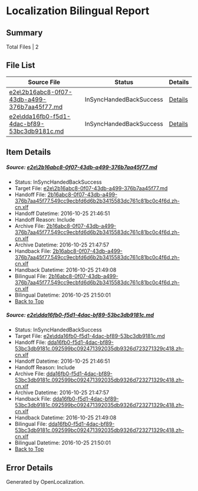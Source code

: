 # <a name='report-top'></a> Localization Bilingual Report

## Summary
 Total Files | 2

## File List
 Source File | Status | Details 
 ----------- | ------ | ------- 
 [e2e\2b16abc8-0f07-43db-a499-376b7aa45f77.md](https://github.com/OpenLocalizationTestOrg/ol-test0/blob/49768947dce8d244f3a614b6203a8b2148269bc7/e2e/2b16abc8-0f07-43db-a499-376b7aa45f77.md) | InSyncHandedBackSuccess | [Details](#028b2260ccabb654373158991a8479351148ade41)
 [e2e\dda16fb0-f5d1-4dac-bf89-53bc3db9181c.md](https://github.com/OpenLocalizationTestOrg/ol-test0/blob/49768947dce8d244f3a614b6203a8b2148269bc7/e2e/dda16fb0-f5d1-4dac-bf89-53bc3db9181c.md) | InSyncHandedBackSuccess | [Details](#92110cf6492dc01ea5cd48cda302d3a3986495c22)

## Item Details
##### <a name='028b2260ccabb654373158991a8479351148ade41'></a> Source: [e2e\2b16abc8-0f07-43db-a499-376b7aa45f77.md](https://github.com/OpenLocalizationTestOrg/ol-test0/blob/49768947dce8d244f3a614b6203a8b2148269bc7/e2e/2b16abc8-0f07-43db-a499-376b7aa45f77.md)
* Status: InSyncHandedBackSuccess
* Target File: [e2e\2b16abc8-0f07-43db-a499-376b7aa45f77.md](https://github.com/OpenLocalizationTestOrg/ol-test0-zhcn/blob/295da24b87df891e4225cbfafbaf2e92463f9e78/e2e/2b16abc8-0f07-43db-a499-376b7aa45f77.md)
* Handoff File: [2b16abc8-0f07-43db-a499-376b7aa45f77.549cc9ecbfd6d6b2b3415583dc761c81bc0c4f6d.zh-cn.xlf](https://github.com/OpenLocalizationTestOrg/ol-test0-handoff/blob/9913fe87ac5d3be64b49275f2f58647a12b2a2f8/ol-handoff/OpenLocalizationTestOrg/ol-test0-zhcn/shujia/ht/2b16abc8-0f07-43db-a499-376b7aa45f77.549cc9ecbfd6d6b2b3415583dc761c81bc0c4f6d.zh-cn.xlf)
* Handoff Datetime: 2016-10-25 21:46:51
* Handoff Reason: Include
* Archive File: [2b16abc8-0f07-43db-a499-376b7aa45f77.549cc9ecbfd6d6b2b3415583dc761c81bc0c4f6d.zh-cn.xlf](https://github.com/OpenLocalizationTestOrg/ol-test0-handoff/blob/b669f67cf578808d3c5aa116ce165a8b0b60a04e/ol-archive/OpenLocalizationTestOrg/ol-test0-zhcn/shujia/ht/2b16abc8-0f07-43db-a499-376b7aa45f77.549cc9ecbfd6d6b2b3415583dc761c81bc0c4f6d.zh-cn.xlf)
* Archive Datetime: 2016-10-25 21:47:57
* Handback File: [2b16abc8-0f07-43db-a499-376b7aa45f77.549cc9ecbfd6d6b2b3415583dc761c81bc0c4f6d.zh-cn.xlf](https://github.com/OpenLocalizationTestOrg/ol-test0-handback/blob/23667d1205fe9dc5aaae7271722c83c0e7f973c7/ol-handback/OpenLocalizationTestOrg/ol-test0-zhcn/shujia/ht/2b16abc8-0f07-43db-a499-376b7aa45f77.549cc9ecbfd6d6b2b3415583dc761c81bc0c4f6d.zh-cn.xlf)
* Handback Datetime: 2016-10-25 21:49:08
* Bilingual File: [2b16abc8-0f07-43db-a499-376b7aa45f77.549cc9ecbfd6d6b2b3415583dc761c81bc0c4f6d.zh-cn.xlf](https://github.com/OpenLocalizationTestOrg/ol-test0-handback/blob/23667d1205fe9dc5aaae7271722c83c0e7f973c7/ol-handback/OpenLocalizationTestOrg/ol-test0-zhcn/shujia/ht/2b16abc8-0f07-43db-a499-376b7aa45f77.549cc9ecbfd6d6b2b3415583dc761c81bc0c4f6d.zh-cn.xlf)
* Bilingual Datetime: 2016-10-25 21:50:01
* [Back to Top](#report-top)

##### <a name='92110cf6492dc01ea5cd48cda302d3a3986495c22'></a> Source: [e2e\dda16fb0-f5d1-4dac-bf89-53bc3db9181c.md](https://github.com/OpenLocalizationTestOrg/ol-test0/blob/49768947dce8d244f3a614b6203a8b2148269bc7/e2e/dda16fb0-f5d1-4dac-bf89-53bc3db9181c.md)
* Status: InSyncHandedBackSuccess
* Target File: [e2e\dda16fb0-f5d1-4dac-bf89-53bc3db9181c.md](https://github.com/OpenLocalizationTestOrg/ol-test0-zhcn/blob/295da24b87df891e4225cbfafbaf2e92463f9e78/e2e/dda16fb0-f5d1-4dac-bf89-53bc3db9181c.md)
* Handoff File: [dda16fb0-f5d1-4dac-bf89-53bc3db9181c.092599bc092471392035db9326d723271329c418.zh-cn.xlf](https://github.com/OpenLocalizationTestOrg/ol-test0-handoff/blob/9913fe87ac5d3be64b49275f2f58647a12b2a2f8/ol-handoff/OpenLocalizationTestOrg/ol-test0-zhcn/shujia/ht/dda16fb0-f5d1-4dac-bf89-53bc3db9181c.092599bc092471392035db9326d723271329c418.zh-cn.xlf)
* Handoff Datetime: 2016-10-25 21:46:51
* Handoff Reason: Include
* Archive File: [dda16fb0-f5d1-4dac-bf89-53bc3db9181c.092599bc092471392035db9326d723271329c418.zh-cn.xlf](https://github.com/OpenLocalizationTestOrg/ol-test0-handoff/blob/b669f67cf578808d3c5aa116ce165a8b0b60a04e/ol-archive/OpenLocalizationTestOrg/ol-test0-zhcn/shujia/ht/dda16fb0-f5d1-4dac-bf89-53bc3db9181c.092599bc092471392035db9326d723271329c418.zh-cn.xlf)
* Archive Datetime: 2016-10-25 21:47:57
* Handback File: [dda16fb0-f5d1-4dac-bf89-53bc3db9181c.092599bc092471392035db9326d723271329c418.zh-cn.xlf](https://github.com/OpenLocalizationTestOrg/ol-test0-handback/blob/23667d1205fe9dc5aaae7271722c83c0e7f973c7/ol-handback/OpenLocalizationTestOrg/ol-test0-zhcn/shujia/ht/dda16fb0-f5d1-4dac-bf89-53bc3db9181c.092599bc092471392035db9326d723271329c418.zh-cn.xlf)
* Handback Datetime: 2016-10-25 21:49:08
* Bilingual File: [dda16fb0-f5d1-4dac-bf89-53bc3db9181c.092599bc092471392035db9326d723271329c418.zh-cn.xlf](https://github.com/OpenLocalizationTestOrg/ol-test0-handback/blob/23667d1205fe9dc5aaae7271722c83c0e7f973c7/ol-handback/OpenLocalizationTestOrg/ol-test0-zhcn/shujia/ht/dda16fb0-f5d1-4dac-bf89-53bc3db9181c.092599bc092471392035db9326d723271329c418.zh-cn.xlf)
* Bilingual Datetime: 2016-10-25 21:50:01
* [Back to Top](#report-top)


## Error Details

Generated by OpenLocalization.
